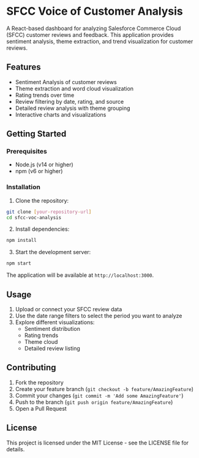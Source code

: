 # SFCC Voice of Customer Analysis

A React-based dashboard for analyzing Salesforce Commerce Cloud (SFCC) customer reviews and feedback. This application provides sentiment analysis, theme extraction, and trend visualization for customer reviews.

## Features

- Sentiment Analysis of customer reviews
- Theme extraction and word cloud visualization
- Rating trends over time
- Review filtering by date, rating, and source
- Detailed review analysis with theme grouping
- Interactive charts and visualizations

## Getting Started

### Prerequisites

- Node.js (v14 or higher)
- npm (v6 or higher)

### Installation

1. Clone the repository:
```bash
git clone [your-repository-url]
cd sfcc-voc-analysis
```

2. Install dependencies:
```bash
npm install
```

3. Start the development server:
```bash
npm start
```

The application will be available at `http://localhost:3000`.

## Usage

1. Upload or connect your SFCC review data
2. Use the date range filters to select the period you want to analyze
3. Explore different visualizations:
   - Sentiment distribution
   - Rating trends
   - Theme cloud
   - Detailed review listing

## Contributing

1. Fork the repository
2. Create your feature branch (`git checkout -b feature/AmazingFeature`)
3. Commit your changes (`git commit -m 'Add some AmazingFeature'`)
4. Push to the branch (`git push origin feature/AmazingFeature`)
5. Open a Pull Request

## License

This project is licensed under the MIT License - see the LICENSE file for details. 